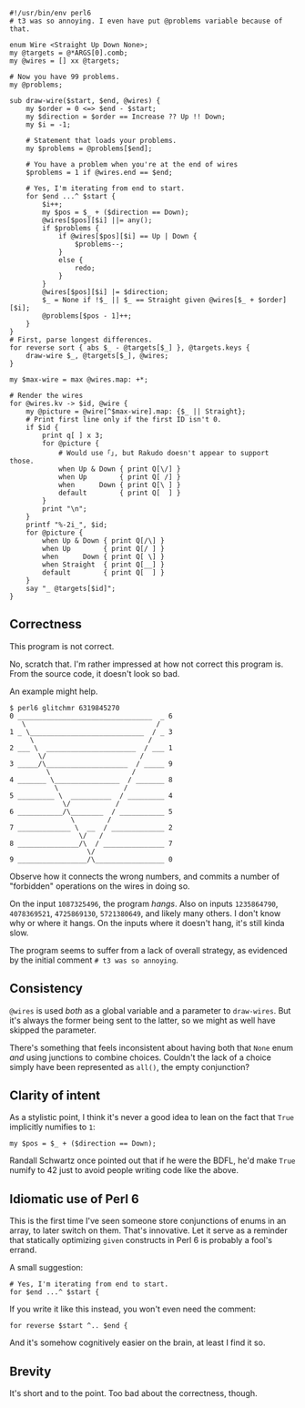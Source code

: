     #!/usr/bin/env perl6
    # t3 was so annoying. I even have put @problems variable because of that.

    enum Wire <Straight Up Down None>;
    my @targets = @*ARGS[0].comb;
    my @wires = [] xx @targets;

    # Now you have 99 problems.
    my @problems;

    sub draw-wire($start, $end, @wires) {
        my $order = 0 <=> $end - $start;
        my $direction = $order == Increase ?? Up !! Down;
        my $i = -1;

        # Statement that loads your problems.
        my $problems = @problems[$end];

        # You have a problem when you're at the end of wires
        $problems = 1 if @wires.end == $end;

        # Yes, I'm iterating from end to start.
        for $end ...^ $start {
            $i++;
            my $pos = $_ + ($direction == Down);
            @wires[$pos][$i] ||= any();
            if $problems {
                if @wires[$pos][$i] == Up | Down {
                    $problems--;
                }
                else {
                    redo;
                }
            }
            @wires[$pos][$i] |= $direction;
            $_ = None if !$_ || $_ == Straight given @wires[$_ + $order][$i];
            @problems[$pos - 1]++;
        }
    }
    # First, parse longest differences.
    for reverse sort { abs $_ - @targets[$_] }, @targets.keys {
        draw-wire $_, @targets[$_], @wires;
    }

    my $max-wire = max @wires.map: +*;

    # Render the wires
    for @wires.kv -> $id, @wire {
        my @picture = @wire[^$max-wire].map: {$_ || Straight};
        # Print first line only if the first ID isn't 0.
        if $id {
            print q[ ] x 3;
            for @picture {
                # Would use ｢｣, but Rakudo doesn't appear to support those.
                when Up & Down { print Q[\/] }
                when Up        { print Q[ /] }
                when      Down { print Q[\ ] }
                default        { print Q[  ] }
            }
            print "\n";
        }
        printf "%-2i_", $id;
        for @picture {
            when Up & Down { print Q[/\] }
            when Up        { print Q[/ ] }
            when      Down { print Q[ \] }
            when Straight  { print Q[__] }
            default        { print Q[  ] }
        }
        say "_ @targets[$id]";
    }

## Correctness

This program is not correct.

No, scratch that. I'm rather impressed at how not correct this program is. From
the source code, it doesn't look so bad.

An example might help.

    $ perl6 glitchmr 6319845270
    0 _________________________________  _ 6
       \                                /
    1 _ \____________________________  / _ 3
         \                            /  
    2 ___ \  ______________________  / ___ 1
           \/                       /    
    3 _____/\____________________  / _____ 9
             \                    /      
    4 _______ \________________  / _______ 8
               \                /        
    5 _________ \  __________  / _________ 4
                 \/           /          
    6 ___________/\________  / ___________ 5
                   \        /            
    7 _____________ \  __  / _____________ 2
                     \/   /              
    8 _______________/\  / _______________ 7
                       \/                
    9 _________________/\_________________ 0

Observe how it connects the wrong numbers, and commits a number of "forbidden"
operations on the wires in doing so.

On the input `1087325496`, the program *hangs*. Also on inputs `1235864790`,
`4078369521`, `4725869130`, `5721380649`, and likely many others. I don't know
why or where it hangs. On the inputs where it doesn't hang, it's still kinda
slow.

The program seems to suffer from a lack of overall strategy, as evidenced by
the initial comment `# t3 was so annoying`.

## Consistency

`@wires` is used *both* as a global variable and a parameter to `draw-wires`.
But it's always the former being sent to the latter, so we might as well have
skipped the parameter.

There's something that feels inconsistent about having both that `None` enum
*and* using junctions to combine choices. Couldn't the lack of a choice simply
have been represented as `all()`, the empty conjunction?

## Clarity of intent

As a stylistic point, I think it's never a good idea to lean on the fact that
`True` implicitly numifies to `1`:

    my $pos = $_ + ($direction == Down);

Randall Schwartz once pointed out that if he were the BDFL, he'd make `True`
numify to 42 just to avoid people writing code like the above.

## Idiomatic use of Perl 6

This is the first time I've seen someone store conjunctions of enums in an
array, to later switch on them. That's innovative. Let it serve as a reminder
that statically optimizing `given` constructs in Perl 6 is probably a fool's
errand.

A small suggestion:

    # Yes, I'm iterating from end to start.
    for $end ...^ $start {

If you write it like this instead, you won't even need the comment:

    for reverse $start ^.. $end {

And it's somehow cognitively easier on the brain, at least I find it so.

## Brevity

It's short and to the point. Too bad about the correctness, though.

